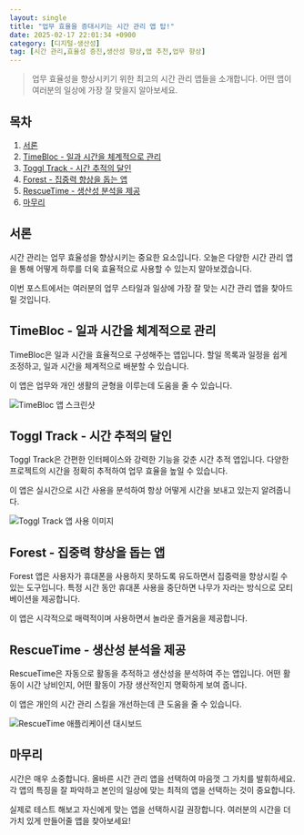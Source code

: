 ```yaml
---
layout: single
title: "업무 효율을 증대시키는 시간 관리 앱 탑!"
date: 2025-02-17 22:01:34 +0900
category: [디지털-생산성]
tag: [시간 관리,효율성 증진,생산성 향상,앱 추천,업무 향상]
---
```

  
> 업무 효율성을 향상시키기 위한 최고의 시간 관리 앱들을 소개합니다. 어떤 앱이 여러분의 일상에 가장 잘 맞을지 알아보세요.

## 목차
1. [서론](#서론)
2. [TimeBloc - 일과 시간을 체계적으로 관리](#timebloc---일과-시간을-체계적으로-관리)
3. [Toggl Track - 시간 추적의 달인](#toggl-track---시간-추적의-달인)
4. [Forest - 집중력 향상을 돕는 앱](#forest---집중력-향상을-돕는-앱)
5. [RescueTime - 생산성 분석을 제공](#rescuetime---생산성-분석을-제공)
6. [마무리](#마무리)

## 서론

시간 관리는 업무 효율성을 향상시키는 중요한 요소입니다. 오늘은 다양한 시간 관리 앱을 통해 어떻게 하루를 더욱 효율적으로 사용할 수 있는지 알아보겠습니다.


이번 포스트에서는 여러분의 업무 스타일과 일상에 가장 잘 맞는 시간 관리 앱을 찾아드릴 것입니다.



## TimeBloc - 일과 시간을 체계적으로 관리

TimeBloc은 일과 시간을 효율적으로 구성해주는 앱입니다. 할일 목록과 일정을 쉽게 조정하고, 일과 시간을 체계적으로 배분할 수 있습니다.


이 앱은 업무와 개인 생활의 균형을 이루는데 도움을 줄 수 있습니다.


![TimeBloc 앱 스크린샷](undefined)



## Toggl Track - 시간 추적의 달인

Toggl Track은 간편한 인터페이스와 강력한 기능을 갖춘 시간 추적 앱입니다. 다양한 프로젝트의 시간을 정확히 추적하여 업무 효율을 높일 수 있습니다.


이 앱은 실시간으로 시간 사용을 분석하여 항상 어떻게 시간을 보내고 있는지 알려줍니다.


![Toggl Track 앱 사용 이미지](undefined)



## Forest - 집중력 향상을 돕는 앱

Forest 앱은 사용자가 휴대폰을 사용하지 못하도록 유도하면서 집중력을 향상시킬 수 있는 도구입니다. 특정 시간 동안 휴대폰 사용을 중단하면 나무가 자라는 방식으로 모티베이션을 제공합니다.


이 앱은 시각적으로 매력적이며 사용하면서 놀라운 즐거움을 제공합니다.



## RescueTime - 생산성 분석을 제공

RescueTime은 자동으로 활동을 추적하고 생산성을 분석하여 주는 앱입니다. 어떤 활동이 시간 낭비인지, 어떤 활동이 가장 생산적인지 명확하게 보여 줍니다.


이 앱은 개인의 시간 관리 스킬을 개선하는데 큰 도움을 줄 수 있습니다.


![RescueTime 애플리케이션 대시보드](undefined)



## 마무리

시간은 매우 소중합니다. 올바른 시간 관리 앱을 선택하여 마음껏 그 가치를 발휘하세요. 각 앱의 특징을 잘 파악하고 본인의 일상에 맞는 최적의 앱을 선택하는 것이 중요합니다.


실제로 테스트 해보고 자신에게 맞는 앱을 선택하시길 권장합니다. 여러분의 시간을 더 가치 있게 만들어줄 앱을 찾아보세요!

